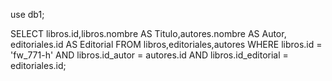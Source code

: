 
use db1;

SELECT
libros.id,libros.nombre AS Titulo,autores.nombre AS Autor, editoriales.id AS Editorial
FROM
libros,editoriales,autores
WHERE
libros.id = 'fw_771-h' AND
libros.id_autor = autores.id AND
libros.id_editorial = editoriales.id;
